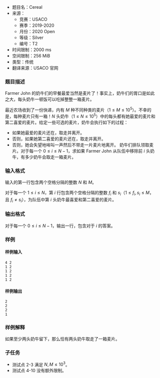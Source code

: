 - 题目名：Cereal
- 来源：
  - 竞赛：USACO
  - 赛季：2019-2020
  - 月份：2020 Open
  - 等级：Silver
  - 编号：T2
- 时间限制：2000 ms
- 空间限制：256 MiB
- 类型：传统
- 翻译来源：USACO 官网

### 题目描述
Farmer John 的奶牛们的早餐最爱当然是麦片了！事实上，奶牛们的胃口是如此之大，每头奶牛一顿饭可以吃掉整整一箱麦片。

最近农场收到了一份快递，内有 $M$ 种不同种类的麦片（$1\le M\le 10^5$）。不幸的是，每种麦片只有一箱！$N$ 头奶牛（$1\le N\le 10^5$）中的每头都有她最爱的麦片和第二喜爱的麦片。给定一些可选的麦片，奶牛会执行如下的过程：

- 如果她最爱的麦片还在，取走并离开。
- 否则，如果她第二喜爱的麦片还在，取走并离开。
- 否则，她会失望地哞叫一声然后不带走一片麦片地离开。
奶牛们排队领取麦片。对于每一个 $0\le i\le N−1$，求如果 Farmer John 从队伍中移除前 $i$ 头奶牛，有多少奶牛会取走一箱麦片。
### 输入格式
输入的第一行包含两个空格分隔的整数 $N$ 和 $M$。

对于每一个 $1\le i\le N$，第 $i$ 行包含两个空格分隔的整数 $f_i$ 和 
 $s_i$（$1\le f_i,s_i\le M$，且 $f_i\neq s_i$），为队伍中第 $i$ 头奶牛最喜爱和第二喜爱的麦片。
### 输出格式
对于每一个 $0\le i\le N−1$，输出一行，包含对于 $i$ 的答案。

### 样例
#### 样例输入
```
4 2
1 2
1 2
1 2
1 2
```
#### 样例输出
```
2
2
2
1
```
### 样例解释
如果至少两头奶牛留下，那么恰有两头奶牛取走了一箱麦片。
### 子任务
- 测试点 $2$-$3$ 满足 $N,M\le 10^3$。
- 测试点 $4$-$10$ 没有额外限制。

